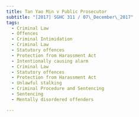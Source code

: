 ```yaml
---
title: Tan Yao Min v Public Prosecutor 
subtitle: "[2017] SGHC 311 / 07\_December\_2017"
tags:
  - Criminal Law
  - Offences
  - Criminal Intimidation
  - Criminal Law
  - Statutory offences
  - Protection from Harassment Act
  - Intentionally causing alarm
  - Criminal Law
  - Statutory offences
  - Protection from Harassment Act
  - Unlawful stalking
  - Criminal Procedure and Sentencing
  - Sentencing
  - Mentally disordered offenders

---
```


